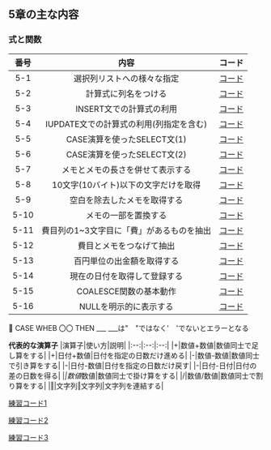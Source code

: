 ## 5章の主な内容
### 式と関数
|番号|内容|コード|
|:--:|:--:|:--:|
|5-1|選択列リストへの様々な指定|[コード](https://github.com/kaneda05/practice-SQL/blob/main/chr5/contents5-1.sql)|
|5-2|計算式に列名をつける|[コード](https://github.com/kaneda05/practice-SQL/blob/main/chr5/contents5-2.sql)|
|5-3|INSERT文での計算式の利用|[コード](https://github.com/kaneda05/practice-SQL/blob/main/chr5/contents5-3.sql)|
|5-4|IUPDATE文での計算式の利用(列指定を含む)|[コード](https://github.com/kaneda05/practice-SQL/blob/main/chr5/contents5-4.sql)|
|5-5|CASE演算を使ったSELECT文(1)|[コード](https://github.com/kaneda05/practice-SQL/blob/main/chr5/contents5-5.sql)|
|5-6|CASE演算を使ったSELECT文(2)|[コード](https://github.com/kaneda05/practice-SQL/blob/main/chr5/contents5-6.sql)|
|5-7|メモとメモの長さを併せて表示する|[コード](https://github.com/kaneda05/practice-SQL/blob/main/chr5/contents5-7.sql)|
|5-8|10文字(10バイト)以下の文字だけを取得|[コード](https://github.com/kaneda05/practice-SQL/blob/main/chr5/contents5-8.sql)|
|5-9|空白を除去したメモを取得する|[コード](https://github.com/kaneda05/practice-SQL/blob/main/chr5/contents5-9.sql)|
|5-10|メモの一部を置換する|[コード](https://github.com/kaneda05/practice-SQL/blob/main/chr5/contents5-10.sql)|
|5-11|費目列の1~3文字目に「費」があるものを抽出|[コード](https://github.com/kaneda05/practice-SQL/blob/main/chr5/contents5-11.sql)|
|5-12|費目とメモをつなげて抽出|[コード](https://github.com/kaneda05/practice-SQL/blob/main/chr5/contents5-12.sql)|
|5-13|百円単位の出金額を取得する|[コード](https://github.com/kaneda05/practice-SQL/blob/main/chr5/contents5-13.sql)|
|5-14|現在の日付を取得して登録する|[コード](https://github.com/kaneda05/practice-SQL/blob/main/chr5/contents5-14.sql)|
|5-15|COALESCE関数の基本動作|[コード](https://github.com/kaneda05/practice-SQL/blob/main/chr5/contents5-15.sql)|
|5-16|NULLを明示的に表示する|[コード](https://github.com/kaneda05/practice-SQL/blob/main/chr5/contents5-16.sql)|



🚨 CASE WHEB 〇〇 THEN ___ ___は"　"ではなく'　'でないとエラーとなる


<strong>代表的な演算子</strong>
|演算子|使い方|説明|
|:--:|:--:|:--:|
|+|数値+数値|数値同士で足し算をする|
|+|日付+数値|日付を指定の日数だけ進める|
|-|数値-数値|数値同士で引き算をする|
|-|日付-数値|日付を指定の日数だけ戻す|
|-|日付-日付|日付の差の日数を得る|
|*|数値*数値|数値同士で掛け算をする|
|/|数値/数値|数値同士で割り算をする|
|‖|文字列‖文字列|文字列を連結する|


[練習コード1](https://github.com/kaneda05/practice-SQL/blob/main/chr5/practice5-1.sql)

[練習コード2](https://github.com/kaneda05/practice-SQL/blob/main/chr5/practice5-2.sql)

[練習コード3](https://github.com/kaneda05/practice-SQL/blob/main/chr5/practice5-3.sql)

